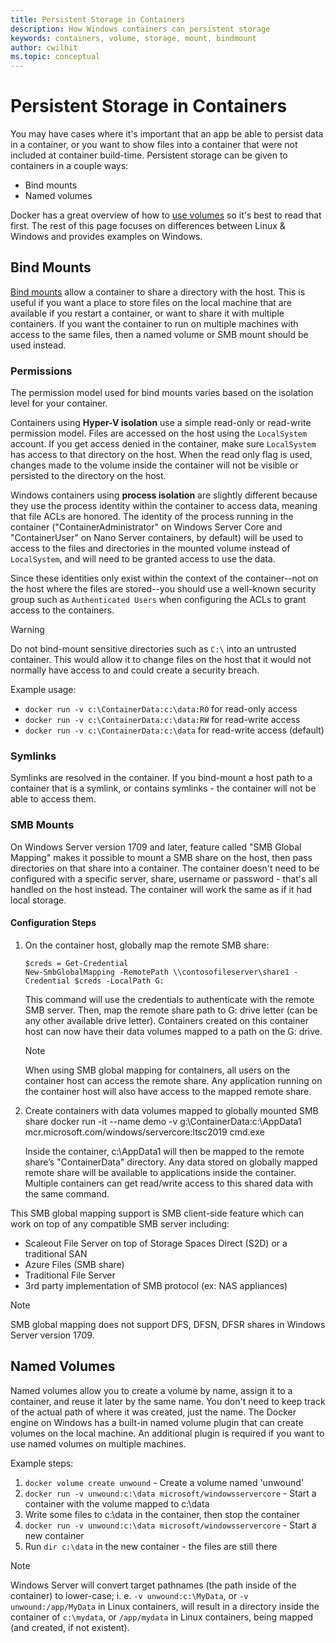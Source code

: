 ```yaml
---
title: Persistent Storage in Containers
description: How Windows containers can persistent storage
keywords: containers, volume, storage, mount, bindmount
author: cwilhit
ms.topic: conceptual
---
```


# Persistent Storage in Containers

<!-- Great diagram would be great! -->

You may have cases where it's important that an app be able to persist data in a container, or you want to show files into a container that were not included at container build-time. Persistent storage can be given to containers in a couple ways:

- Bind mounts
- Named volumes

Docker has a great overview of how to [use volumes](https://docs.docker.com/engine/admin/volumes/volumes/) so it's best to read that first. The rest of this page focuses on differences between Linux & Windows and provides examples on Windows.

## Bind Mounts

[Bind mounts](https://docs.docker.com/engine/admin/volumes/bind-mounts/) allow a container to share a directory with the host. This is useful if you want a place to store files on the local machine that are available if you restart a container, or want to share it with multiple containers. If you want the container to run on multiple machines with access to the same files, then a named volume or SMB mount should be used instead.

### Permissions

The permission model used for bind mounts varies based on the isolation level for your container.

Containers using **Hyper-V isolation** use a simple read-only or read-write permission model. Files are accessed on the host using the `LocalSystem` account. If you get access denied in the container, make sure `LocalSystem` has access to that directory on the host. When the read only flag is used, changes made to the volume inside the container will not be visible or persisted to the directory on the host.

Windows containers using **process isolation** are slightly different because they use the process identity within the container to access data, meaning that file ACLs are honored. The identity of the process running in the container ("ContainerAdministrator" on Windows Server Core and "ContainerUser" on Nano Server containers, by default) will be used to access to the files and directories in the mounted volume instead of `LocalSystem`, and will need to be granted access to use the data.

Since these identities only exist within the context of the container--not on the host where the files are stored--you should use a well-known security group such as `Authenticated Users` when configuring the ACLs to grant access to the containers.

> [!WARNING]
> Do not bind-mount sensitive directories such as `C:\` into an untrusted container. This would allow it to change files on the host that it would not normally have access to and could create a security breach.

Example usage:

- `docker run -v c:\ContainerData:c:\data:RO` for read-only access
- `docker run -v c:\ContainerData:c:\data:RW` for read-write access
- `docker run -v c:\ContainerData:c:\data` for read-write access (default)

### Symlinks

Symlinks are resolved in the container. If you bind-mount a host path to a container that is a symlink, or contains symlinks - the container will not be able to access them.

### SMB Mounts

On Windows Server version 1709 and later, feature called "SMB Global Mapping" makes it possible to mount a SMB share on the host, then pass directories on that share into a container. The container doesn't need to be configured with a specific server, share, username or password - that's all handled on the host instead. The container will work the same as if it had local storage.

#### Configuration Steps

1. On the container host, globally map the remote SMB share:
    ```
    $creds = Get-Credential
    New-SmbGlobalMapping -RemotePath \\contosofileserver\share1 -Credential $creds -LocalPath G:
    ```
    This command will use the credentials to authenticate with the remote SMB server. Then, map the remote share path to G: drive letter (can be any other available drive letter). Containers created on this container host can now have their data volumes mapped to a path on the G: drive.

    > [!NOTE]
    > When using SMB global mapping for containers, all users on the container host can access the remote share. Any application running on the container host will also have access to the mapped remote share.

2. Create containers with data volumes mapped to globally mounted SMB share
    docker run -it --name demo -v g:\ContainerData:c:\AppData1 mcr.microsoft.com/windows/servercore:ltsc2019 cmd.exe

    Inside the container, c:\AppData1 will then be mapped to the remote share’s "ContainerData" directory. Any data stored on globally mapped remote share will be available to applications inside the container. Multiple containers can get read/write access to this shared data with the same command.

This SMB global mapping support is SMB client-side feature which can work on top of any compatible SMB server including:

- Scaleout File Server on top of Storage Spaces Direct (S2D) or a traditional SAN
- Azure Files (SMB share)
- Traditional File Server
- 3rd party implementation of SMB protocol (ex: NAS appliances)

> [!NOTE]
> SMB global mapping does not support DFS, DFSN, DFSR shares in Windows Server version 1709.

## Named Volumes

Named volumes allow you to create a volume by name, assign it to a container, and reuse it later by the same name. You don't need to keep track of the actual path of where it was created, just the name. The Docker engine on Windows has a built-in named volume plugin that can create volumes on the local machine. An additional plugin is required if you want to use named volumes on multiple machines.

Example steps:

1. `docker volume create unwound` - Create a volume named 'unwound'
2. `docker run -v unwound:c:\data microsoft/windowsservercore` - Start a container with the volume mapped to c:\data
3. Write some files to c:\data in the container, then stop the container
4. `docker run -v unwound:c:\data microsoft/windowsservercore` - Start a new container
5. Run `dir c:\data` in the new container - the files are still there

> [!NOTE]
> Windows Server will convert target pathnames (the path inside of the container) to lower-case; i. e. `-v unwound:c:\MyData`, or `-v unwound:/app/MyData` in Linux containers, will result in a directory inside the container of `c:\mydata`, or `/app/mydata` in Linux containers, being mapped (and created, if not existent).
